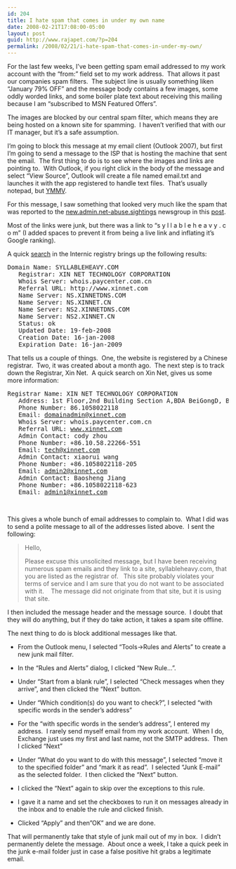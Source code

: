```yaml
---
id: 204
title: I hate spam that comes in under my own name
date: 2008-02-21T17:08:00-05:00
layout: post
guid: http://www.rajapet.com/?p=204
permalink: /2008/02/21/i-hate-spam-that-comes-in-under-my-own/
---
```

For the last few weeks, I&#8217;ve been getting spam email addressed to my work account with the &#8220;from:&#8221; field set to my work address.  That allows it past our companies spam filters.  The subject line is usually something liken &#8220;January 79% OFF&#8221; and the message body contains a few images, some oddly worded links, and some boiler plate text about receiving this mailing because I am &#8220;subscribed to MSN Featured Offers&#8221;.

The images are blocked by our central spam filter, which means they are being hosted on a known site for spamming.  I haven&#8217;t verified that with our IT manager, but it&#8217;s a safe assumption.  

I&#8217;m going to block this message at my email client (Outlook 2007), but first I&#8217;m going to send a message to the ISP that is hosting the machine that sent the email.  The first thing to do is to see where the images and links are pointing to.  With Outlook, if you right click in the body of the message and select &#8220;View Source&#8221;, Outlook will create a file named email.txt and launches it with the app registered to handle text files.  That&#8217;s usually notepad, but [YMMV](http://www.internetslang.com/YMMV.asp).

For this message, I saw something that looked very much like the spam that was reported to the [new.admin.net-abuse.sightings](http://groups.google.com/group/news.admin.net-abuse.sightings/topics) newsgroup in this [post](http://groups.google.com/group/news.admin.net-abuse.sightings/msg/cc8f5b13f2d10fe6 "news.admin.net-abuse.sightings").

Most of the links were junk, but there was a link to &#8220;s y l l a b l e h e a v y . c o m&#8221; (I added spaces to prevent it from being a live link and inflating it&#8217;s Google ranking).

A quick [search](http://reports.internic.net/cgi/whois?whois_nic=syllableheavy.com&type=domain) in the Internic registry brings up the following results:

<pre>Domain Name: SYLLABLEHEAVY.COM<br />   Registrar: XIN NET TECHNOLOGY CORPORATION<br />   Whois Server: whois.paycenter.com.cn<br />   Referral URL: http://www.xinnet.com<br />   Name Server: NS.XINNETDNS.COM<br />   Name Server: NS.XINNET.CN<br />   Name Server: NS2.XINNETDNS.COM<br />   Name Server: NS2.XINNET.CN<br />   Status: ok<br />   Updated Date: 19-feb-2008<br />   Creation Date: 16-jan-2008<br />   Expiration Date: 16-jan-2009</pre>



That tells us a couple of things.  One, the website is registered by a Chinese registrar.  Two, it was created about a month ago.  The next step is to track down the Registrar, Xin Net.  A quick search on Xin Net, gives us some more information:



<pre>Registrar Name: XIN NET TECHNOLOGY CORPORATION<br />   Address: 1st Floor,2nd Building Section A,BDA BeiGongD, Beijing, China 100176, CN<br />   Phone Number: 86.1058022118<br />   Email: <a href="mailto:domainadmin@xinnet.com">domainadmin@xinnet.com</a><br />   Whois Server: whois.paycenter.com.cn<br />   Referral URL: <a href="http://www.xinnet.com/">www.xinnet.com</a><br />   Admin Contact: cody zhou<br />   Phone Number: +86.10.58.22266-551<br />   Email: <a href="mailto:tech@xinnet.com">tech@xinnet.com</a><br />   Admin Contact: xiaorui wang<br />   Phone Number: +86.1058022118-205<br />   Email: <a href="mailto:admin2@xinnet.com">admin2@xinnet.com</a><br />   Admin Contact: Baosheng Jiang<br />   Phone Number: +86.1058022118-623<br />   Email: <a href="mailto:admin1@xinnet.com">admin1@xinnet.com</a><br /></pre>





 



This gives a whole bunch of email addresses to complain to.  What I did was to send a polite message to all of the addresses listed above.  I sent the following:



> 
> 
> Hello,
> 
> 
> 
> Please excuse this unsolicited message, but I have been receiving numerous spam emails and they link to a site, syllableheavy.com, that you are listed as the registrar of.   This site probably violates your terms of service and I am sure that you do not want to be associated with it.    The message did not originate from that site, but it is using that site.



I then included the message header and the message source.  I doubt that they will do anything, but if they do take action, it takes a spam site offline.



The next thing to do is block additional messages like that.  



</p> 

  * From the Outlook menu, I selected &#8220;Tools->Rules and Alerts&#8221; to create a new junk mail filter.  


  * In the &#8220;Rules and Alerts&#8221; dialog, I clicked &#8220;New Rule&#8230;&#8221;.  


  * Under &#8220;Start from a blank rule&#8221;, I selected &#8220;Check messages when they arrive&#8221;, and then clicked the &#8220;Next&#8221; button.


  * Under &#8220;Which condition(s) do you want to check?&#8221;, I selected &#8220;with specific words in the sender&#8217;s address&#8221; 


  * For the &#8220;with specific words in the sender&#8217;s address&#8221;, I entered my address.  I rarely send myself email from my work account.  When I do, Exchange just uses my first and last name, not the SMTP address.  Then I clicked &#8220;Next&#8221;


  * Under &#8220;What do you want to do with this message&#8221;, I selected &#8220;move it to the specified folder&#8221; and &#8220;mark it as read&#8221;.  I selected &#8220;Junk E-mail&#8221; as the selected folder.  I then clicked the &#8220;Next&#8221; button.


  * I clicked the &#8220;Next&#8221; again to skip over the exceptions to this rule.


  * I gave it a name and set the checkboxes to run it on messages already in the inbox and to enable the rule and clicked finish.


  * Clicked &#8220;Apply&#8221; and then&#8221;OK&#8221; and we are done.



That will permanently take that style of junk mail out of my in box.  I didn&#8217;t permanently delete the message.  About once a week, I take a quick peek in the junk e-mail folder just in case a false positive hit grabs a legitimate email.